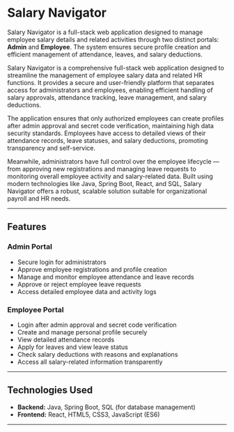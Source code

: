 #  Salary Navigator

Salary Navigator is a full-stack web application designed to manage employee salary details and related activities through two distinct portals: **Admin** and **Employee**. 
The system ensures secure profile creation and efficient management of attendance, leaves, and salary deductions.

Salary Navigator is a comprehensive full-stack web application designed to streamline the management of employee salary data and related HR functions. It provides a secure and user-friendly platform that separates access for administrators and employees, enabling efficient handling of salary approvals, attendance tracking, leave management, and salary deductions.

The application ensures that only authorized employees can create profiles after admin approval and secret code verification, maintaining high data security standards. Employees have access to detailed views of their attendance records, leave statuses, and salary deductions, promoting transparency and self-service.

Meanwhile, administrators have full control over the employee lifecycle — from approving new registrations and managing leave requests to monitoring overall employee activity and salary-related data. Built using modern technologies like Java, Spring Boot, React, and SQL, Salary Navigator offers a robust, scalable solution suitable for organizational payroll and HR needs.

---

##  Features

### Admin Portal
- Secure login for administrators
- Approve employee registrations and profile creation
- Manage and monitor employee attendance and leave records
- Approve or reject employee leave requests
- Access detailed employee data and activity logs

### Employee Portal
- Login after admin approval and secret code verification
- Create and manage personal profile securely
- View detailed attendance records
- Apply for leaves and view leave status
- Check salary deductions with reasons and explanations
- Access all salary-related information transparently

---

##  Technologies Used

- **Backend:** Java, Spring Boot, SQL (for database management)
- **Frontend:** React, HTML5, CSS3, JavaScript (ES6)

---
